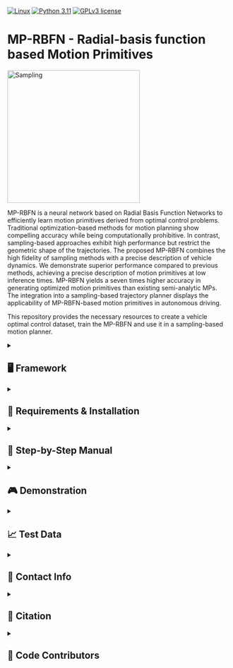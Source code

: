 [![Linux](https://img.shields.io/badge/os-linux-blue.svg)](https://www.linux.org/)
[![Python 3.11](https://img.shields.io/badge/python-3.11-blue.svg)](https://www.python.org/downloads/release/python-3110/) 
[![GPLv3 license](https://img.shields.io/badge/License-GPLv3-blue.svg)](http://perso.crans.org/besson/LICENSE.html)

# MP-RBFN - Radial-basis function based Motion Primitives


<img src="doc/Figure_1.png" alt="Sampling " height="300"/>

MP-RBFN is a neural network based on Radial Basis Function Networks to efficiently learn motion primitives derived from optimal control problems. Traditional optimization-based methods for motion planning show compelling accuracy while being computationally prohibitive. In contrast, sampling-based approaches exhibit high performance but restrict the geometric shape of the trajectories. The proposed MP-RBFN combines the high fidelity of sampling methods with a precise description of vehicle dynamics. We demonstrate superior performance compared to previous methods, achieving a precise description of motion primitives at low inference times. MP-RBFN yields
a seven times higher accuracy in generating optimized motion primitives than existing semi-analytic MPs. The integration into a sampling-based trajectory planner displays the applicability of MP-RBFN-based motion primitives in autonomous driving.

This repository provides the necessary resources to create a vehicle optimal control dataset, train the MP-RBFN and use it in a sampling-based motion planner.

<details>
<summary><h2>🖥️ Framework</h2></summary>
The repository consists of an implementation of an vehicle optimal control problem to generate the dataset of motion primitives. These are then used to train the MP-RBFN. Additionally, a sampling-based motion planner is provided using the trained MP-RBFN to calcualte accurate and computationally efficient motion primitives.
<img src="doc/framework_no_accel.png" alt="Overview Framework " height="300"/>


<img src="doc/MP_RBFN.png" alt="MP-RBFN " height="300"/>

</details>


<details>
<summary><h2>🔧 Requirements & Installation</h2></summary>

### Requirements
The software is developed and tested on recent versions of Linux and Python 3.11. We strongly recommend using [Ubuntu 22.04](https://ubuntu.com/download/desktop) or higher. For the Python installation, we suggest the usage of Virtual Environment with Python 3.12, Python 3.11, or Python 3.10. For the development IDE, we suggest [PyCharm](http://www.jetbrains.com/pycharm/) or [VS Code](https://code.visualstudio.com/)

### 1. **Clone** this repository and create a new virtual environment:
   ```bash
   git clone <repository-url>
   cd <repository-folder>
   ```

   ```bash
   python3.11 -m venv venv
   source venv/bin/activate
   ```

### 2. Install all required packages


#### Installation with pip
You can install the project's requirements using pip:
```bash
pip install -e .
```


### 3. **Optional**: Download additional scenarios [here](https://gitlab.lrz.de/tum-cps/commonroad-scenarios.git).

</details>


<details>
<summary><h2>🚀 Step-by-Step Manual</h2></summary>

All scripts can be found in **scripts**

1. If you want to create a customized dataset, run `run_dataset_creation.py`. The optimal control problem can be adjusted in in `ml_planner.analytic_solution`.

2. For training a model, use `run_training.py`. The different networks are stored in `ml_planner.sampling.networks`.

3. To run a CommonRoad simulation, use the script `run_cr_simulation.py`. The **configurations** for the simulation and the planner can be found in `ml_planner.simulation_interfaces.commonroad_utils.configuration`.


If you want to run the benchmark analysis with the analytical planner, you need to clone and install [Frenetix](https://github.com/TUM-AVS/Frenetix/) within the same virtual environment
</details>


<details>
<summary><h2>🎮 Demonstration</h2></summary>

You probably have to reopen the Readme to see the gifs.

<img src="doc/ZAM_Over-1_2.gif" alt="Overtaking maneuver" width="800"/>

<img src="doc/ZAM_Tjunction-1_27_T-1.gif" alt="Overtaking maneuver" width="800"/>
</details>




<details>
<summary> <h2>📈 Test Data </h2> </summary>


Additional scenarios can be found [here](https://commonroad.in.tum.de/scenarios).

</details>


<details>
<summary> <h2>📇 Contact Info </h2> </summary>

[Marc Kaufeld](mailto:marc.kaufeld@tum.de),
Professorship Autonomous Vehicle Systems,
School of Engineering and Design,
Technical University of Munich,
85748 Garching,
Germany

[Mattia Piccinini](mailto:mattia.piccinini@tum.de),
Professorship Autonomous Vehicle Systems,
School of Engineering and Design,
Technical University of Munich,
85748 Garching,
Germany


[Johannes Betz](mailto:johannes.betz@tum.de),
Professorship Autonomous Vehicle Systems,
School of Engineering and Design,
Technical University of Munich,
85748 Garching,
Germany

</details>



<details>
<summary> <h2>📃 Citation </h2> </summary>

If you use this repository in your research, please cite our related papers:


```bibtex
@article{Kaufeld-MPRBFN2025,
 title={MP-RBFN: Learning-based Vehicle Motion Primitives using Radial Basis Function Networks}, 
      author={Marc Kaufeld and Mattia Piccinini and Johannes Betz},
      year={2025},
      eprint={2507.10047},
      archivePrefix={arXiv},
      primaryClass={cs.RO},
      url={https://arxiv.org/abs/2507.10047}, 
}
```


</details>


<details>
<summary> <h2>👥 Code Contributors </h2> </summary>

#### MP-RBFN
[Marc kaufeld](mailto:marc.kaufeld@tum.de)

</details>
